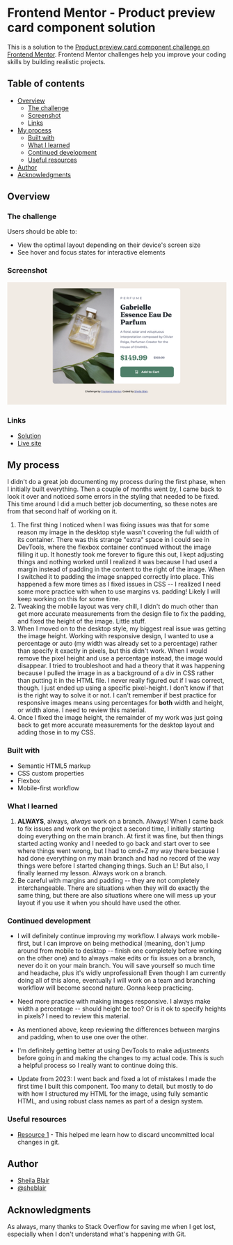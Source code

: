 # Frontend Mentor - Product preview card component solution

This is a solution to the [Product preview card component challenge on Frontend Mentor](https://www.frontendmentor.io/challenges/product-preview-card-component-GO7UmttRfa). Frontend Mentor challenges help you improve your coding skills by building realistic projects.

## Table of contents

- [Overview](#overview)
  - [The challenge](#the-challenge)
  - [Screenshot](#screenshot)
  - [Links](#links)
- [My process](#my-process)
  - [Built with](#built-with)
  - [What I learned](#what-i-learned)
  - [Continued development](#continued-development)
  - [Useful resources](#useful-resources)
- [Author](#author)
- [Acknowledgments](#acknowledgments)

## Overview

### The challenge

Users should be able to:

- View the optimal layout depending on their device's screen size
- See hover and focus states for interactive elements

### Screenshot

![](./images/screenshot.png)

### Links

- [Solution](https://github.com/sheblair/product-preview-card)
- [Live site](https://sheblair.github.io/product-preview-card/)

## My process

I didn't do a great job documenting my process during the first phase, when I initially built everything. Then a couple of months went by, I came back to look it over and noticed some errors in the styling that needed to be fixed. This time around I did a much better job documenting, so these notes are from that second half of working on it.

1. The first thing I noticed when I was fixing issues was that for some reason my image in the desktop style wasn't covering the full width of its container. There was this strange "extra" space in I could see in DevTools, where the flexbox container continued without the image filling it up. It honestly took me forever to figure this out, I kept adjusting things and nothing worked until I realized it was because I had used a margin instead of padding in the content to the right of the image. When I switched it to padding the image snapped correctly into place. This happened a few more times as I fixed issues in CSS -- I realized I need some more practice with when to use margins vs. padding! Likely I will keep working on this for some time.
2. Tweaking the mobile layout was very chill, I didn't do much other than get more accurate measurements from the design file to fix the padding, and fixed the height of the image. Little stuff.
3. When I moved on to the desktop style, my biggest real issue was getting the image height. Working with responsive design, I wanted to use a percentage or auto (my width was already set to a percentage) rather than specify it exactly in pixels, but this didn't work. When I would remove the pixel height and use a percentage instead, the image would disappear. I tried to troubleshoot and had a theory that it was happening because I pulled the image in as a background of a div in CSS rather than putting it in the HTML file. I never really figured out if I was correct, though. I just ended up using a specific pixel-height. I don't know if that is the right way to solve it or not. I can't remember if best practice for responsive images means using percentages for **both** width and height, or width alone. I need to review this material.
4. Once I fixed the image height, the remainder of my work was just going back to get more accurate measurements for the desktop layout and adding those in to my CSS.

### Built with

- Semantic HTML5 markup
- CSS custom properties
- Flexbox
- Mobile-first workflow

### What I learned

1. **ALWAYS**, always, _always_ work on a branch. Always! When I came back to fix issues and work on the project a second time, I initially starting doing everything on the main branch. At first it was fine, but then things started acting wonky and I needed to go back and start over to see where things went wrong, but I had to cmd+Z my way there because I had done everything on my main branch and had no record of the way things were before I started changing things. Such an L! But also, I finally learned my lesson. Always work on a branch.
2. Be careful with margins and padding -- they are not completely interchangeable. There are situations when they will do exactly the same thing, but there are also situations where one will mess up your layout if you use it when you should have used the other.

### Continued development

- I will definitely continue improving my workflow. I always work mobile-first, but I can improve on being methodical (meaning, don't jump around from mobile to desktop -- finish one completely before working on the other one) and to always make edits or fix issues on a branch, never do it on your main branch. You will save yourself so much time and headache, plus it's widly unprofessional! Even though I am currently doing all of this alone, eventually I will work on a team and branching workflow will become second nature. Gonna keep practicing.
- Need more practice with making images responsive. I always make width a percentage -- should height be too? Or is it ok to specify heights in pixels? I need to review this material.
- As mentioned above, keep reviewing the differences between margins and padding, when to use one over the other.
- I'm definitely getting better at using DevTools to make adjustments before going in and making the changes to my actual code. This is such a helpful process so I really want to continue doing this.

- Update from 2023: I went back and fixed a lot of mistakes I made the first time I built this component. Too many to detail, but mostly to do with how I structured my HTML for the image, using fully semantic HTML, and using robust class names as part of a design system.

### Useful resources

- [Resource 1](https://www.git-tower.com/learn/git/commands/git-restore) - This helped me learn how to discard uncommitted local changes in git.

## Author

- [Sheila Blair](https://github.com/sheblair)
- [@sheblair](https://www.frontendmentor.io/profile/sheblair)

## Acknowledgments

As always, many thanks to Stack Overflow for saving me when I get lost, especially when I don't understand what's happening with Git.
